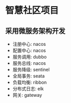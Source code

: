 # 智慧社区项目

## 采用微服务架构开发
- 注册中心: nacos
- 配置中心: nacos
- 服务调用: dubbo
- 服务总线: nacos
- 服务降级: sentinel 
- 全局事务: seata
- 负载均衡: ribbon
- 分布式日志: elk
- 网关:    gateway
